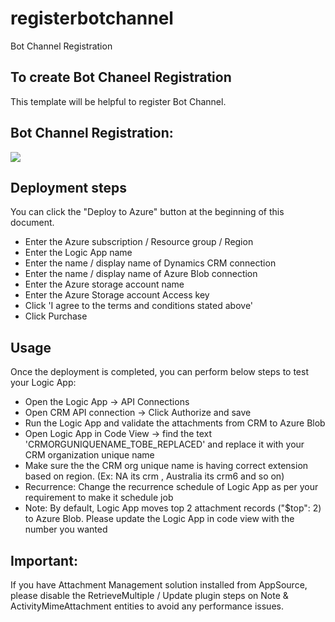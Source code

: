 # registerbotchannel
Bot Channel Registration
 ## To create Bot Chaneel Registration
This template will be helpful to register Bot Channel.

## Bot Channel Registration:
<a href="https://portal.azure.com/#create/Microsoft.Template/uri/https%3A%2F%2Fraw.githubusercontent.com%2Fsaikrishnasgit%2Fbotchannelregistration%2Fmaster%2Ftemplate.json" target="_blank"><img src="http://azuredeploy.net/deploybutton.png"/>
</a>



## Deployment steps

You can click the "Deploy to Azure" button at the beginning of this document.
- Enter the Azure subscription / Resource group / Region
- Enter the Logic App name
- Enter the name / display name of Dynamics CRM connection
- Enter the name / display name of Azure Blob connection
- Enter the Azure storage account name
- Enter the Azure Storage account Access key
- Click 'I agree to the terms and conditions stated above'
- Click Purchase

## Usage

Once the deployment is completed, you can perform below steps to test your Logic App:
- Open the Logic App -> API Connections
- Open CRM API connection -> Click Authorize and save
- Run the Logic App and validate the attachments from CRM to Azure Blob
- Open Logic App in Code View -> find the text 'CRMORGUNIQUENAME_TOBE_REPLACED' and replace it with your CRM organization unique name
- Make sure the the CRM org unique name is having correct extension based on region. (Ex: NA its crm , Australia its crm6 and so on)
- Recurrence: Change the recurrence schedule of Logic App as per your requirement to make it schedule job
- Note: By default, Logic App moves top 2 attachment records ("$top": 2) to Azure Blob. Please update the Logic App in code view with the number you wanted

## Important: 
If you have Attachment Management solution installed from AppSource, please disable the RetrieveMultiple / Update plugin steps on Note & ActivityMimeAttachment entities to avoid any performance issues.
